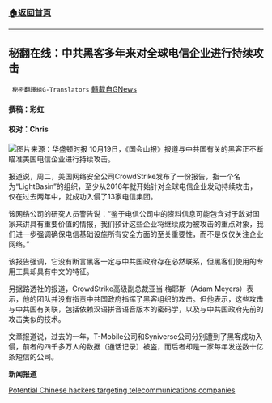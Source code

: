 ###  [:house:返回首頁](https://github.com/ourhimalayas/txt)
---


## 秘翻在线：中共黑客多年来对全球电信企业进行持续攻击
` 秘密翻譯組G-Translators` [轉載自GNews](https://gnews.org/zh-hans/1605902/)

#### 撰稿：彩虹

#### 校对：Chris
![](https://assets.gnews.org/wp-content/uploads/2021/10/图片1-2-15.jpg)图片来源：华盛顿时报
10月19日，《国会山报》报道与中共国有关的黑客正不断瞄准美国电信企业进行持续攻击。

报道说，周二，美国网络安全公司CrowdStrike发布了一份报告，指一个名为“LightBasin”的组织，至少从2016年就开始针对全球电信企业发动持续攻击，仅在过去两年中，就成功入侵了13家电信集团。

该网络公司的研究人员警告说：“鉴于电信公司中的资料信息可能包含对于敌对国家来讲具有重要价值的情报，我们预计这些企业将继续成为被攻击的重点对象，我们进一步强调确保电信基础设施所有安全方面的至关重要性，而不是仅仅关注企业网络。”

该报告强调，它没有断言黑客一定与中共国政府存在必然联系，但黑客们使用的专用工具却具有中文的特征。

另据路透社的报道，CrowdStrike高级副总裁亚当·梅耶斯（Adam Meyers）表示，他的团队并没有指责中共国政府指挥了黑客组织的攻击。但他表示，这些攻击与中共国有关联，包括依赖汉语拼音语音版本的密码学，以及与中共国政府先前的攻击类似的技术。

文章报道说，过去的一年，T-Mobile公司和Syniverse公司分别遭到了黑客成功入侵，前者的四千多万人的数据（通话记录）被盗，而后者却是一家每年发送数十亿条短信的公司。

**新闻报道**

[Potential Chinese hackers targeting telecommunications companies](https://thehill.com/policy/cybersecurity/577440-potential-chinese-hackers-targeting-telecommunications-companies)
